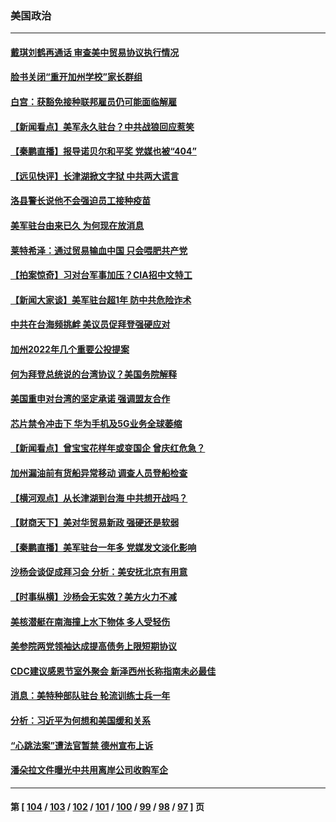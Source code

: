 ### 美国政治
---
#### [戴琪刘鹤再通话 审查美中贸易协议执行情况](../../pages/ncid1078159/n13292045.md) 
#### [脸书关闭“重开加州学校”家长群组](../../pages/ncid1078159/n13292065.md) 
#### [白宫：获豁免接种联邦雇员仍可能面临解雇](../../pages/ncid1078159/n13291629.md) 
#### [【新闻看点】美军永久驻台？中共战狼回应惹笑](../../pages/ncid1078159/n13291643.md) 
#### [【秦鹏直播】报导诺贝尔和平奖 党媒也被“404”](../../pages/ncid1078159/n13291722.md) 
#### [【远见快评】长津湖掀文字狱 中共两大谎言](../../pages/ncid1078159/n13291720.md) 
#### [洛县警长说他不会强迫员工接种疫苗](../../pages/ncid1078159/n13291757.md) 
#### [美军驻台由来已久 为何现在放消息](../../pages/ncid1078159/n13291689.md) 
#### [莱特希泽：通过贸易输血中国 只会喂肥共产党](../../pages/ncid1078159/n13291582.md) 
#### [【拍案惊奇】习对台军事加压？CIA招中文特工](../../pages/ncid1078159/n13291460.md) 
#### [【新闻大家谈】美军驻台超1年 防中共危险诈术](../../pages/ncid1078159/n13290981.md) 
#### [中共在台海频挑衅 美议员促拜登强硬应对](../../pages/ncid1078159/n13289729.md) 
#### [加州2022年几个重要公投提案](../../pages/ncid1078159/n13289754.md) 
#### [何为拜登总统说的台湾协议？美国务院解释](../../pages/ncid1078159/n13289478.md) 
#### [美国重申对台湾的坚定承诺 强调盟友合作](../../pages/ncid1078159/n13289505.md) 
#### [芯片禁令冲击下 华为手机及5G业务全球萎缩](../../pages/ncid1078159/n13289266.md) 
#### [【新闻看点】曾宝宝花样年或变国企 曾庆红危急？](../../pages/ncid1078159/n13289228.md) 
#### [加州漏油前有货船异常移动 调查人员登船检查](../../pages/ncid1078159/n13289080.md) 
#### [【横河观点】从长津湖到台海 中共想开战吗？](../../pages/ncid1078159/n13289263.md) 
#### [【财商天下】美对华贸易新政 强硬还是软弱](../../pages/ncid1078159/n13288977.md) 
#### [【秦鹏直播】美军驻台一年多 党媒发文淡化影响](../../pages/ncid1078159/n13289248.md) 
#### [沙杨会谈促成拜习会 分析：美安抚北京有用意](../../pages/ncid1078159/n13288880.md) 
#### [【时事纵横】沙杨会无实效？美方火力不减](../../pages/ncid1078159/n13289235.md) 
#### [美核潜艇在南海撞上水下物体 多人受轻伤](../../pages/ncid1078159/n13289209.md) 
#### [美参院两党领袖达成提高债务上限短期协议](../../pages/ncid1078159/n13289183.md) 
#### [CDC建议感恩节室外聚会 新泽西州长称指南未必最佳](../../pages/ncid1078159/n13289159.md) 
#### [消息：美特种部队驻台 轮流训练士兵一年](../../pages/ncid1078159/n13289127.md) 
#### [分析：习近平为何想和美国缓和关系](../../pages/ncid1078159/n13289054.md) 
#### [“心跳法案”遭法官暂禁 德州宣布上诉](../../pages/ncid1078159/n13288869.md) 
#### [潘朵拉文件曝光中共用离岸公司收购军企](../../pages/ncid1078159/n13286748.md) 

---
#### 第 [ [104](./104.md) / [103](./103.md) / [102](./102.md) / [101](./101.md) / [100](./100.md) / [99](./99.md) / [98](./98.md) / [97](./97.md) ] 页
